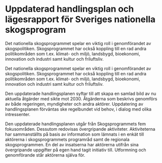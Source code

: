 # Uppdaterad handlingsplan och lägesrapport för Sveriges nationella skogsprogram

Det nationella skogsprogrammet spelar en viktig roll i genomförandet av skogspolitiken. Skogsprogrammet har också koppling till en rad andra politikområden som t.ex. klimat- och miljö, landsbygd, bioekonomi, innovation och industri samt kultur och friluftsliv.

Det nationella skogsprogrammet spelar en viktig roll i genomförandet av skogspolitiken. Skogsprogrammet har också koppling till en rad andra politikområden som t.ex. klimat- och miljö, landsbygd, bioekonomi, innovation och industri samt kultur och friluftsliv.

Den uppdaterade handlingsplanen syftar till att skapa en samlad bild av nu aktuella åtgärder med sikte mot 2030. Åtgärderna som beskrivs genomförs av både regeringen, myndigheter och andra aktörer. Uppdatering av handlingsplanen förväntas ske regelbundet vid behov, i dialog med olika intressenter.

Den uppdaterade handlingsplanen utgår från Skogsprogrammets fem fokusområden. Dessutom redovisas övergripande aktiviteter. Aktiviteterna har sammanställts på basis av information som lämnats i en enkät till aktörerna i skogsprogrammets programråd samt de regionala skogsprogrammen. En del av insatserna har aktörerna utifrån sina övergripande uppgifter på egen hand tagit initiativ till. Utformning och genom­förande står aktörerna själva för.​
